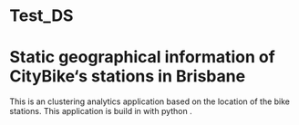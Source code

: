 # Test_DS
# Static geographical information of CityBike‘s stations in Brisbane
This is an clustering analytics application based on the location of the bike stations. This application is build in with python .
